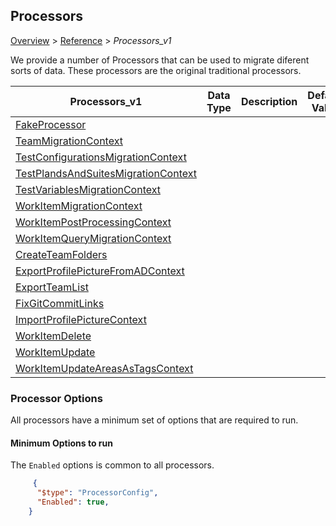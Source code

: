 ## Processors

[Overview](.././index.md) > [Reference](../index.md) > *Processors_v1*

We provide a number of Processors that can be used to migrate diferent sorts of data. These processors are the original traditional processors.

| Processors_v1 | Data Type    | Description                              | Default Value                            |
|------------------------|---------|------------------------------------------|------------------------------------------|
| [FakeProcessor](/FakeProcessor.md) |  |  |  |
| [TeamMigrationContext](/TeamMigrationContext.md) |  |  |  |
| [TestConfigurationsMigrationContext](/TestConfigurationsMigrationContext.md) |  |  |  |
| [TestPlandsAndSuitesMigrationContext](/TestPlandsAndSuitesMigrationContext.md) |  |  |  |
| [TestVariablesMigrationContext](/TestVariablesMigrationContext.md) |  |  |  |
| [WorkItemMigrationContext](/WorkItemMigrationContext.md) |  |  |  |
| [WorkItemPostProcessingContext](/WorkItemPostProcessingContext.md) |  |  |  |
| [WorkItemQueryMigrationContext](/WorkItemQueryMigrationContext.md) |  |  |  |
| [CreateTeamFolders](/CreateTeamFolders.md) |  |  |  |
| [ExportProfilePictureFromADContext](/ExportProfilePictureFromADContext.md) |  |  |  |
| [ExportTeamList](/ExportTeamList.md) |  |  |  |
| [FixGitCommitLinks](/FixGitCommitLinks.md) |  |  |  |
| [ImportProfilePictureContext](/ImportProfilePictureContext.md) |  |  |  |
| [WorkItemDelete](/WorkItemDelete.md) |  |  |  |
| [WorkItemUpdate](/WorkItemUpdate.md) |  |  |  |
| [WorkItemUpdateAreasAsTagsContext](/WorkItemUpdateAreasAsTagsContext.md) |  |  |  |


### Processor Options

 All processors have a minimum set of options that are required to run. 

#### Minimum Options to run
The `Enabled` options is common to all processors.


```JSON
     {
      "$type": "ProcessorConfig",
      "Enabled": true,
    }
```